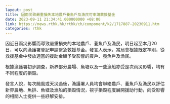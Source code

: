 ```yaml
---
layout: post
title: 因雨災致嚴重損失本地農戶養魚戶及漁民可申請救援基金
date: 2023-09-11 21:34:41.000000000 +08:00
link: https://news.rthk.hk/rthk/ch/component/k2/1717887-20230911.htm
categories: rthk
---
```


因近日雨災影響而導致嚴重損失的本地農戶、養魚戶及漁民，明日起至本月20日，可以向漁護署登記申請緊急救援基金。發言人表示，當局會根據既定準則，從救援基金中發放適當的援助金額予受影響的農戶、養魚戶及漁民。

根據漁護署初步調查，新界部分農場、魚塘以及一些漁船亦受是次雨災影響，均有不同程度的損毀。

發言人說，每次颱風或天災過後，漁護署人員均會聯絡農戶、養魚戶及漁民以評估新界農地、魚排、魚塘及漁船的損毀情況，視乎損毀程度展開援助行動，向受影響的相關人士提供一些紓解安排。
